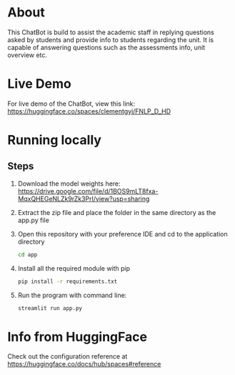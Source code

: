 # About
This ChatBot is build to assist the academic staff in replying questions asked by students and provide info to students regarding the unit. It is capable of answering questions such as the assessments info, unit overview etc.

# Live Demo
For live demo of the ChatBot, view this link: https://huggingface.co/spaces/clementgyj/FNLP_D_HD 

# Running locally
## Steps

1. Download the model weights here: https://drive.google.com/file/d/1BOS9mLT8fxa-MqxQHEGeNLZk9rZk3PrI/view?usp=sharing <br>

2. Extract the zip file and place the folder in the same directory as the app.py file

3. Open this repository with your preference IDE and cd to the application directory

   ```sh
   cd app
   ```

4. Install all the required module with pip

   ```sh
   pip install -r requirements.txt
   ```

5. Run the program with command line:

   ```sh
   streamlit run app.py
   ```

# Info from HuggingFace

Check out the configuration reference at https://huggingface.co/docs/hub/spaces#reference
